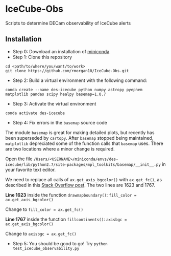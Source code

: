 # IceCube-Obs
Scripts to determine DECam observability of IceCube alerts

## Installation

- Step 0: Download an installation of [miniconda](https://docs.conda.io/en/latest/miniconda.html)
- Step 1: Clone this repository

```
cd <path/to/where/you/want/to/work>
git clone https://github.com/rmorgan10/IceCube-Obs.git
```

- Step 2: Build a virtual environment with the following command:

```
conda create --name des-icecube python numpy astropy pyephem matplotlib pandas scipy healpy basemap=1.0.7
```

- Step 3: Activate the virtual environment

```
conda activate des-icecube
```

- Step 4: Fix errors in the `basemap` source code

The module `basemap` is great for making detailed plots, but recently has been superseded by `cartopy`. After `basemap` stopped being maintained, `matplotlib` depreciated some of the function calls that `basemap` uses. There are two locations where a minor change is required.

Open the file `/Users/<USERNAME>/miniconda/envs/des-icecube/lib/python2.7/site-packages/mpl_toolkits/basemap/__init__.py` in your favorite text editor.

We need to replace all calls of `ax.get_axis_bgcolor()` with `ax.get_fc()`, as described in this [Stack Overflow post](https://stackoverflow.com/questions/50691151/axessubplot-object-has-no-attribute-get-axis-bgcolor). The two lines are 1623 and 1767.

**Line 1623** inside the function `drawmapboundary()`: `fill_color = ax.get_axis_bgcolor()`

Change to `fill_color = ax.get_fc()`

**Line 1767** inside the function `fillcontinents()`: `axisbgc = ax.get_axis_bgcolor()`

Change to `axisbgc = ax.get_fc()`

- Step 5: You should be good to go! Try `python test_icecube_observability.py`